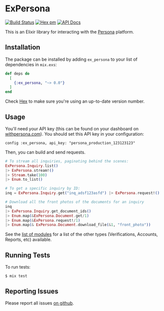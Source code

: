 # ExPersona
[![Build Status](https://github.com/parallel-markets/ex_persona/workflows/ci/badge.svg)](https://github.com/parallel-markets/ex_persona)
[![Hex pm](http://img.shields.io/hexpm/v/ex_persona.svg?style=flat)](https://hex.pm/packages/ex_persona)
[![API Docs](https://img.shields.io/badge/api-docs-lightgreen.svg?style=flat)](https://hexdocs.pm/ex_persona/)

This is an Elixir library for interacting with the [Persona](https://withpersona.com) platform.

## Installation
The package can be installed by adding `ex_persona` to your list of dependencies in `mix.exs`:

```elixir
def deps do
  [
    {:ex_persona, "~> 0.0"}
  ]
end
```

Check [Hex](https://hex.pm/packages/ex_persona) to make sure you're using an up-to-date version number.

## Usage

You'll need your API key (this can be found on your dashboard on [withpersona.com](https://withpersona.com/dashboard)).  You should set this API key in your configuration:

```
config :ex_persona, api_key: "persona_production_123123123"
```

Then, you can build and send requests.

```elixir
# To stream all inquiries, paginating behind the scenes:
ExPersona.Inquiry.list()
|> ExPersona.stream!()
|> Stream.take(100)
|> Enum.to_list()

# To get a specific inquiry by ID:
inq = ExPersona.Inquiry.get("inq_adsf123asfd") |> ExPersona.request!()

# Download all the front photos of the documents for an inquiry
inq
|> ExPersona.Inquiry.get_document_ids()
|> Enum.map(&ExPersona.Document.get/1)
|> Enum.map(&ExPersona.request!/1)
|> Enum.map(& ExPersona.Document.download_file(&1, "front_photo"))
```

See the [list of modules](https://hexdocs.pm/ex_persona/api-reference.html#modules) for a list of the other types (Verifications, Accounts, Reports, etc) available.

## Running Tests

To run tests:

```shell
$ mix test
```

## Reporting Issues

Please report all issues [on github](https://github.com/parallel-markets/ex_persona/issues).
